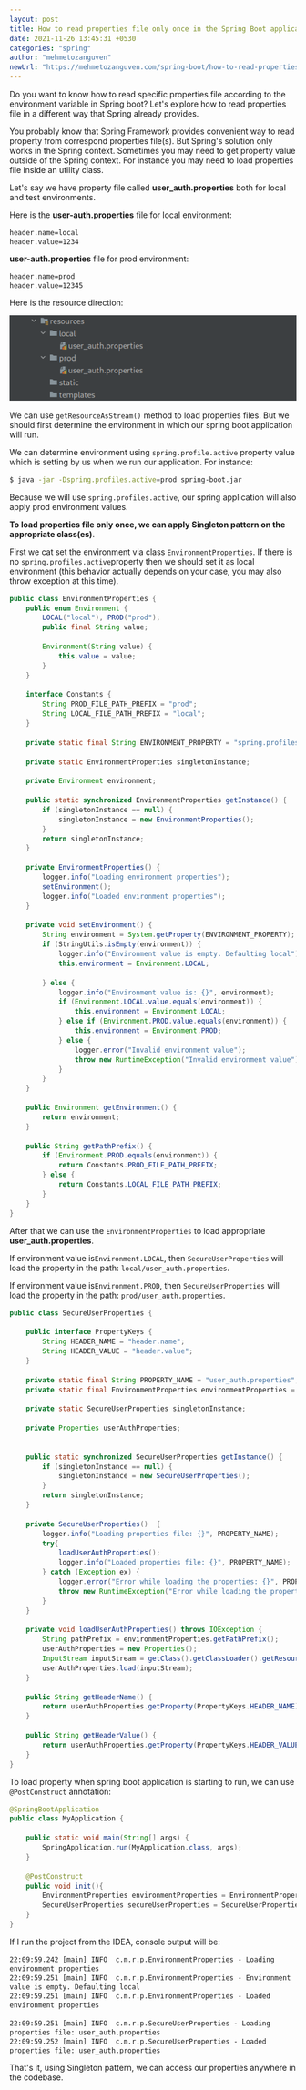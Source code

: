 ```yaml
---
layout: post
title: How to read properties file only once in the Spring Boot application
date: 2021-11-26 13:45:31 +0530
categories: "spring"
author: "mehmetozanguven"
newUrl: "https://mehmetozanguven.com/spring-boot/how-to-read-properties-file-once-in-spring-boot/"
---
```


Do you want to know how to read specific properties file according to the environment variable in Spring boot? Let's explore how to read properties file in a different way that Spring already provides.

You probably know that Spring Framework provides convenient way to read property from correspond properties file(s). But Spring's solution only works in the Spring context. Sometimes you may need to get property value outside of the Spring context. For instance you may need to load properties file inside an utility class.

Let's say we have property file called **user_auth.properties** both for local and test environments.

Here is the **user-auth.properties** file for local environment:

```properties
header.name=local
header.value=1234
```

**user-auth.properties** file for prod environment:

```properties
header.name=prod
header.value=12345
```

Here is the resource direction:

<img src="/assets/spring/howTo/read_properties_file_once/file_structure.png" alt="resource file structure" />

We can use `getResourceAsStream()` method to load properties files. But we should first determine the environment in which our spring boot application will run.

We can determine environment using `spring.profile.active` property value which is setting by us when we run our application. For instance:

```bash
$ java -jar -Dspring.profiles.active=prod spring-boot.jar
```

Because we will use `spring.profiles.active`, our spring application will also apply prod environment values.

**To load properties file only once, we can apply Singleton pattern on the appropriate class(es)**.

First we cat set the environment via class `EnvironmentProperties`. If there is no `spring.profiles.active`property then we should set it as local environment (this behavior actually depends on your case, you may also throw exception at this time).

```java
public class EnvironmentProperties {
    public enum Environment {
        LOCAL("local"), PROD("prod");
        public final String value;

        Environment(String value) {
            this.value = value;
        }
    }

    interface Constants {
        String PROD_FILE_PATH_PREFIX = "prod";
        String LOCAL_FILE_PATH_PREFIX = "local";
    }

    private static final String ENVIRONMENT_PROPERTY = "spring.profiles.active";

    private static EnvironmentProperties singletonInstance;

    private Environment environment;

    public static synchronized EnvironmentProperties getInstance() {
        if (singletonInstance == null) {
            singletonInstance = new EnvironmentProperties();
        }
        return singletonInstance;
    }

    private EnvironmentProperties() {
        logger.info("Loading environment properties");
        setEnvironment();
        logger.info("Loaded environment properties");
    }

    private void setEnvironment() {
        String environment = System.getProperty(ENVIRONMENT_PROPERTY);
        if (StringUtils.isEmpty(environment)) {
            logger.info("Environment value is empty. Defaulting local");
            this.environment = Environment.LOCAL;

        } else {
            logger.info("Environment value is: {}", environment);
            if (Environment.LOCAL.value.equals(environment)) {
                this.environment = Environment.LOCAL;
            } else if (Environment.PROD.value.equals(environment)) {
                this.environment = Environment.PROD;
            } else {
                logger.error("Invalid environment value");
                throw new RuntimeException("Invalid environment value");
            }
        }
    }

    public Environment getEnvironment() {
        return environment;
    }

    public String getPathPrefix() {
        if (Environment.PROD.equals(environment)) {
            return Constants.PROD_FILE_PATH_PREFIX;
        } else {
            return Constants.LOCAL_FILE_PATH_PREFIX;
        }
    }
}
```

After that we can use the `EnvironmentProperties` to load appropriate **user_auth.properties**.

If environment value is`Environment.LOCAL`, then `SecureUserProperties` will load the property in the path: `local/user_auth.properties`.

If environment value is`Environment.PROD`, then `SecureUserProperties` will load the property in the path: `prod/user_auth.properties`.

```java
public class SecureUserProperties {

    public interface PropertyKeys {
        String HEADER_NAME = "header.name";
        String HEADER_VALUE = "header.value";
    }

    private static final String PROPERTY_NAME = "user_auth.properties";
    private static final EnvironmentProperties environmentProperties = EnvironmentProperties.getInstance();

    private static SecureUserProperties singletonInstance;

    private Properties userAuthProperties;


    public static synchronized SecureUserProperties getInstance() {
        if (singletonInstance == null) {
            singletonInstance = new SecureUserProperties();
        }
        return singletonInstance;
    }

    private SecureUserProperties()  {
        logger.info("Loading properties file: {}", PROPERTY_NAME);
        try{
            loadUserAuthProperties();
            logger.info("Loaded properties file: {}", PROPERTY_NAME);
        } catch (Exception ex) {
            logger.error("Error while loading the properties: {}", PROPERTY_NAME, ex);
            throw new RuntimeException("Error while loading the properties");
        }
    }

    private void loadUserAuthProperties() throws IOException {
        String pathPrefix = environmentProperties.getPathPrefix();
        userAuthProperties = new Properties();
        InputStream inputStream = getClass().getClassLoader().getResourceAsStream(pathPrefix + "/" + PROPERTY_NAME);
        userAuthProperties.load(inputStream);
    }

    public String getHeaderName() {
        return userAuthProperties.getProperty(PropertyKeys.HEADER_NAME);
    }

    public String getHeaderValue() {
        return userAuthProperties.getProperty(PropertyKeys.HEADER_VALUE);
    }
}
```

To load property when spring boot application is starting to run, we can use `@PostConstruct` annotation:

```java
@SpringBootApplication
public class MyApplication {

	public static void main(String[] args) {
		SpringApplication.run(MyApplication.class, args);
	}

	@PostConstruct
	public void init(){
		EnvironmentProperties environmentProperties = EnvironmentProperties.getInstance();
		SecureUserProperties secureUserProperties = SecureUserProperties.getInstance();
	}
}
```

If I run the project from the IDEA, console output will be:

```wiki
22:09:59.242 [main] INFO  c.m.r.p.EnvironmentProperties - Loading environment properties
22:09:59.251 [main] INFO  c.m.r.p.EnvironmentProperties - Environment value is empty. Defaulting local
22:09:59.251 [main] INFO  c.m.r.p.EnvironmentProperties - Loaded environment properties

22:09:59.251 [main] INFO  c.m.r.p.SecureUserProperties - Loading properties file: user_auth.properties
22:09:59.252 [main] INFO  c.m.r.p.SecureUserProperties - Loaded properties file: user_auth.properties
```

That's it, using Singleton pattern, we can access our properties anywhere in the codebase.
